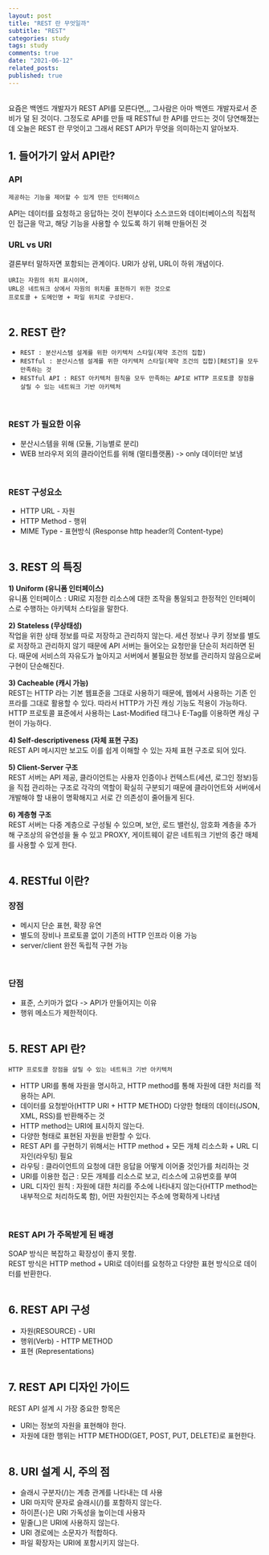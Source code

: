 ```yaml
---
layout: post
title: "REST 란 무엇일까"
subtitle: "REST"
categories: study
tags: study
comments: true
date: "2021-06-12"
related_posts:
published: true
---
```


<br>
요즘은 백엔드 개발자가 REST API를 모른다면,,, 그사람은 아마 백엔드 개발자로서 준비가 덜 된 것이다.
 그정도로 API를 만들 때 RESTful 한 API를 만드는 것이 당연해졌는데 오늘은 REST 란 무엇이고 그래서 REST API가 무엇을 의미하는지 알아보자.
<br>

## 1. 들어가기 앞서 API란?

### API
`제공하는 기능을 제어할 수 있게 만든 인터페이스`

API는 데이터를 요청하고 응답하는 것이 전부이다
소스코드와 데이터베이스의 직접적인 접근을 막고, 해당 기능을 사용할 수 있도록 하기 위해 만들어진 것
<br>

### URL vs URI
결론부터 말하자면 포함되는 관계이다.
URI가 상위, URL이 하위 개념이다.

`URI는 자원의 위치 표시이며,`<br>
`URL은 네트워크 상에서 자원의 위치를 표현하기 위한 것으로`<br>
`프로토콜 + 도메인명 + 파일 위치로 구성된다.`
<br><br>

## 2. REST 란?
- `REST : 분산시스템 설계를 위한 아키텍처 스타일(제약 조건의 집합)`
- `RESTful : 분산시스템 설계를 위한 아키텍처 스타일(제약 조건의 집합)[REST]을 모두 만족하는 것`
- `RESTful API : REST 아키텍처 원칙을 모두 만족하는 API로 HTTP 프로토콜 장점을 살릴 수 있는 네트워크 기반 아키텍처`
<br>

### REST 가 필요한 이유

- 분산시스템을 위해 (모듈, 기능별로 분리)
- WEB 브라우저 외의 클라이언트를 위해 (멀티플랫폼) -> only 데이터만 보냄
<br>

### REST 구성요소

- HTTP URL - 자원
- HTTP Method - 행위
- MIME Type - 표현방식 (Response http header의 Content-type)
<br><br>

## 3. REST 의 특징

<b>1) Uniform (유니폼 인터페이스)</b><br>
유니폼 인터페이스 : URI로 지정한 리소스에 대한 조작을 통일되고 한정적인 인터페이스로 수행하는 아키텍처 스타일을 말한다.

<b>2) Stateless (무상태성)</b><br>
작업을 위한 상태 정보를 따로 저장하고 관리하지 않는다. 세션 정보나 쿠키 정보를 별도로 저장하고 관리하지 않기 때문에 API 서버는 들어오는 요청만을 단순히 처리하면 된다. 때문에 서비스의 자유도가 높아지고 서버에서 불필요한 정보를 관리하지 않음으로써 구현이 단순해진다.

<b>3) Cacheable (캐시 가능)</b><br>
REST는 HTTP 라는 기본 웹표준을 그대로 사용하기 때문에, 웹에서 사용하는 기존 인프라를 그대로 활용할 수 있다. 따라서 HTTP가 가진 캐싱 기능도 적용이 가능하다. HTTP 프로토콜 표준에서 사용하는 Last-Modified 태그나 E-Tag를 이용하면 캐싱 구현이 가능하다.

<b>4) Self-descriptiveness (자체 표현 구조)</b><br>
REST API 메시지만 보고도 이를 쉽게 이해할 수 있는 자체 표현 구조로 되어 있다.

<b>5) Client-Server 구조</b><br>
REST 서버는 API 제공, 클라이언트는 사용자 인증이나 컨텍스트(세션, 로그인 정보)등을 직접 관리하는 구조로 각각의 역할이 확실히 구분되기 때문에 클라이언트와 서버에서 개발해야 할 내용이 명확해지고 서로 간 의존성이 줄어들게 된다.

<b>6) 계층형 구조</b><br>
REST 서버는 다중 계층으로 구성될 수 있으며, 보안, 로드 밸런싱, 암호화 계층을 추가해 구조상의 유연성을 둘 수 있고 PROXY, 게이트웨이 같은 네트워크 기반의 중간 매체를 사용할 수 있게 한다.
<br><br>

## 4. RESTful 이란?
### 장점
- 메시지 단순 표현, 확장 유연
- 별도의 장비나 프로토콜 없이 기존의 HTTP 인프라 이용 가능
- server/client 완전 독립적 구현 가능
<br>

### 단점
- 표준, 스키마가 없다 -> API가 만들어지는 이유
- 행위 메소드가 제한적이다.
<br><br>

## 5. REST API 란?
`HTTP 프로토콜 장점을 살릴 수 있는 네트워크 기반 아키텍처`

- HTTP URI를 통해 자원을 명시하고, HTTP method를 통해 자원에 대한 처리를 적용하는 API.
- 데이터를 요청받아(HTTP URI + HTTP METHOD) 다양한 형태의 데이터(JSON, XML, RSS)를 반환해주는 것
- HTTP method는 URI에 표시하지 않는다.
- 다양한 형태로 표현된 자원을 반환할 수 있다.
- REST API 를 구현하기 위해서는 HTTP method + 모든 개체 리소스화 + URL 디자인(라우팅) 필요
- 라우팅 : 클라이언트의 요청에 대한 응답을 어떻게 이어줄 것인가를 처리하는 것
- URI를 이용한 접근 : 모든 개체를 리소스로 보고, 리소스에 고유번호를 부여
- URL 디자인 원칙 : 자원에 대한 처리를 주소에 나타내지 않는다(HTTP method는 내부적으로 처리하도록 함), 어떤 자원인지는 주소에 명확하게 나타냄
<br>

### REST API 가 주목받게 된 배경

SOAP 방식은 복잡하고 확장성이 좋지 못함.<br>
REST 방식은 HTTP method + URI로 데이터를 요청하고 다양한 표현 방식으로 데이터를 반환한다.
<br><br>

## 6. REST API 구성
- 자원(RESOURCE) - URI
- 행위(Verb) - HTTP METHOD
- 표현 (Representations)
<br><br>

## 7. REST API 디자인 가이드
REST API 설계 시 가장 중요한 항목은

- URI는 정보의 자원을 표현해야 한다.
- 자원에 대한 행위는 HTTP METHOD(GET, POST, PUT, DELETE)로 표현한다.
<br><br>

## 8. URI 설계 시, 주의 점
- 슬래시 구분자(/)는 계층 관계를 나타내는 데 사용
- URI 마지막 문자로 슬래시(/)를 포함하지 않는다.
- 하이픈(-)은 URI 가독성을 높이는데 사용자
- 밑줄(_)은 URI에 사용하지 않는다.
- URI 경로에는 소문자가 적합하다.
- 파일 확장자는 URI에 포함시키지 않는다.
